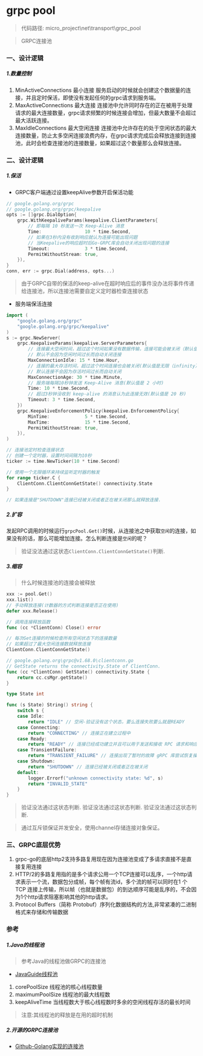 # grpc pool

> 代码路径: micro_project\net\transport\grpc_pool

> GRPC连接池

### 一、设计逻辑

##### 1.数量控制

1. MinActiveConnections 最小连接
	服务启动的时候就会创建这个数据量的连接，并且定时保活，即使没有发起任何的grpc请求到服务端。
2. MaxActiveConnections 最大连接
	连接池中允许同时存在的正在被用于处理请求的最大连接数量，grpc请求频繁的时候连接会增加，但最大数量不会超过最大活跃连接。
3. MaxIdleConnections 最大空闲连接
	连接池中允许存在的处于空闲状态的最大连接数量，防止太多空闲连接浪费内存，在grpc请求完成后会释放连接到连接池，此时会检查连接池的连接数量，如果超过这个数量那么会释放连接。


### 二、设计逻辑

##### 1.保活

- GRPC客户端通过设置keepAlive参数开启保活功能

```go
// google.golang.org/grpc
// google.golang.org/grpc/keepalive
opts := []grpc.DialOption{
	grpc.WithKeepaliveParams(keepalive.ClientParameters{
		// 即每隔 10 秒发送一次 Keep-Alive 消息
		Time:                10 * time.Second,
		// 如果在3秒内没有收到响应就认为连接可能出现问题
		// 当Keepalive的响应超时后Go-GRPC库会自动关闭出现问题的连接
		Timeout:             3 * time.Second,
		PermitWithoutStream: true,
	}),
}
conn, err := grpc.Dial(address, opts...)
```

> 由于GRPC自带的保活的keep-alive在超时响应后的事件没办法将事件传递给连接池，所以连接池需要自定义定时器检查连接状态

- 服务端保活连接

```go
import (
    "google.golang.org/grpc"
    "google.golang.org/grpc/keepalive"
)
s := grpc.NewServer(
    grpc.KeepaliveParams(keepalive.ServerParameters{
		// 连接最大空闲时间，超过这个时间如果没有数据传输，连接可能会被关闭（默认值是无限（infinity））
		// 默认不会因为空闲时间过长而自动关闭连接
		MaxConnectionIdle: 15 * time.Hour,
		// 连接的最大存活时间，超过这个时间连接也会被关闭(默认值是无限（infinity）)
		// 默认连接不会因为存活时间过长而自动关闭
		MaxConnectionAge: 30 * time.Minute,
		// 服务端每隔10秒钟发送 Keep-Alive 消息(默认值是 2 小时)
		Time: 10 * time.Second,
		// 超过3秒钟没收到 keep-alive 的消息认为此连接无效(默认值是 20 秒)
		Timeout: 3 * time.Second,
	})
    grpc.KeepaliveEnforcementPolicy(keepalive.EnforcementPolicy{
        MinTime:             5 * time.Second,
        MaxTime:             15 * time.Second,
        PermitWithoutStream: true,
    }),
)
```

```go
// 连接池定时检查连接状态
// 创建一个定时器，设置时间间隔为10秒
ticker := time.NewTicker(10 * time.Second)

// 使用一个无限循环来持续监听定时器的触发
for range ticker.C {
	ClientConn.ClientConnGetState() connectivity.State
}

// 如果连接是"SHUTDOWN"连接已经被关闭或者正在被关闭那么就释放连接.
```

##### 2.扩容

发起RPC调用的时候运行`grpcPool.Get()`时候，从连接池之中获取`空闲`的连接，如果没有的话，那么可能增加连接。怎么判断连接是`空闲`的呢？

> 验证没法通过这状态`ClientConn.ClientConnGetState()`判断.

##### 3.缩容

> 什么时候连接池的连接会被释放

```go
xxx := pool.Get()
xxx.list()
// 手动释放连接(计数器的方式判断连接是否正在使用)
defer xxx.Release()
```

```go
// 调用连接释放函数
func (cc *ClientConn) Close() error
```

```go
// 每次Get连接的时候检查所有空闲状态下的连接数量
// 如果超过了最大空闲连接数就释放连接
ClientConn.ClientConnGetState()

// google.golang.org\grpc@v1.68.0\clientconn.go
// GetState returns the connectivity.State of ClientConn.
func (cc *ClientConn) GetState() connectivity.State {
	return cc.csMgr.getState()
}

type State int

func (s State) String() string {
	switch s {
	case Idle:
		return "IDLE" // 空闲-验证没有这个状态，要么连接失败要么就是READY
	case Connecting:
		return "CONNECTING" // 连接正在建立过程中
	case Ready:
		return "READY" // 连接已经成功建立并且可以用于发送和接收 RPC 请求和响应
	case TransientFailure:
		return "TRANSIENT_FAILURE" // 连接出现了暂时的故障 gRPC 库尝试恢复操作，比如重新连接、重试请求等
	case Shutdown:
		return "SHUTDOWN" // 连接已经被关闭或者正在被关闭
	default:
		logger.Errorf("unknown connectivity state: %d", s)
		return "INVALID_STATE"
	}
}
```

> 验证没法通过这状态判断.
> 验证没法通过这状态判断.
> 验证没法通过这状态判断.


> 通过互斥锁保证并发安全，使用channel存储连接对象保证。

### 三、GRPC底层优势

1. grpc-go的底层http2支持多路复用现在因为连接池变成了多请求直接不是直接复用连接
2. HTTP/2的多路复用指的是多个请求公用一个TCP连接可以乱序，一个http请求表示一个流，数据包分成帧，每个帧有流id，多个流的帧可以同时在1 个 TCP 连接上传输，所以帧（也就是数据包）的到达顺序可能是乱序的，不会因为1个http请求阻塞影响其他的http请求。
3. Protocol Buffers（简称 Protobuf）序列化数据结构的方法,非常紧凑的二进制格式来存储和传输数据

### 参考

##### 1.Java的线程池

> 参考Java的线程池做GRPC的连接池

- [JavaGuide线程池](https://javaguide.cn/java/concurrent/java-thread-pool-summary.html)

1. corePoolSize 线程池的核心线程数量
2. maximumPoolSize 线程池的最大线程数
3. keepAliveTime 当线程数大于核心线程数时多余的空闲线程存活的最长时间

> 注意:其线程池的释放是在用的超时机制

##### 2.开源的GRPC连接池

- [Github-Golang实现的连接池](https://github.com/silenceper/pool/blob/master/README_ZH_CN.md)